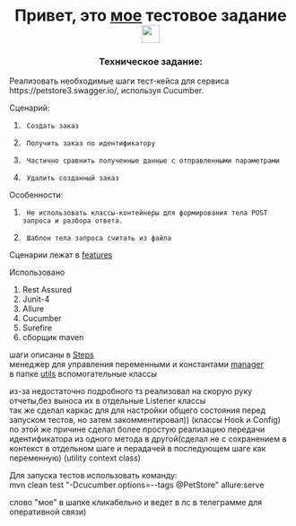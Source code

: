 <h1 align="center">Привет, это  <a href="https://t.me/tryingescape" target="_blank">мое</a> тестовое задание 
<img src="https://github.com/blackcater/blackcater/raw/main/images/Hi.gif" height="32"/></h1>
 
<h3 align="center">Техническое задание:</h3>
Реализовать необходимые шаги тест-кейса для сервиса https://petstore3.swagger.io/, используя Cucumber.
 
Сценарий:
1.      Создать заказ
2.      Получить заказ по идентификатору
3.      Частично сравнить полученные данные с отправленными параметрами
4.      Удалить созданный заказ
 
Особенности:
1.      Не использовать классы-контейнеры для формирования тела POST запроса и разбора ответа.
2.      Шаблон тела запроса считать из файла


  Сценарии лежат в <a href="https://github.com/Iamimprovingmyself/store/tree/main/src/test/resources/features" target="_blank">features<a/>
  
  
  Использовано
  1. Rest Assured
  2. Junit-4
  3. Allure
  4. Cucumber
  5. Surefire
  6. сборщик maven
  

шаги описаны в <a href="https://github.com/Iamimprovingmyself/store/blob/main/src/test/java/ru/sogaz/steps/PetStoreSteps.java">Steps<a/>     
менеджер для управления переменными и константами <a href="https://github.com/Iamimprovingmyself/store/blob/main/src/main/java/manager/TestPropManager.java">manager<a/>      
в папке <a href="https://github.com/Iamimprovingmyself/store/tree/main/src/test/java/ru/sogaz/utils">utils<a/> вспомогательные классы

из-за недостаточно подробного тз реализовал на скорую руку отчеты,без выноса их в отдельные Listener классы    
так же сделал каркас для для настройки общего состояния перед запуском тестов, но затем закомментировал)) (классы Hook и Config)    
по этой же причине сделал более простую реализацию передачи идентификатора из одного метода в другой(сделал не с сохранением в контекст в отдельном шаге и перадачей в последующем шаге как переменную) (utility context class)

Для запуска тестов использовать команду:                        
mvn clean test "-Dcucumber.options=--tags @PetStore" allure:serve

слово "мое" в шапке  кликабельно и ведет в лс в телеграмме для оперативной связи)

